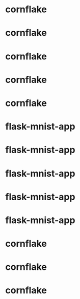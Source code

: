 # cornflake
# cornflake
# cornflake
# cornflake
# cornflake
# flask-mnist-app
# flask-mnist-app
# flask-mnist-app
# flask-mnist-app
# flask-mnist-app
# cornflake
# cornflake
# cornflake
